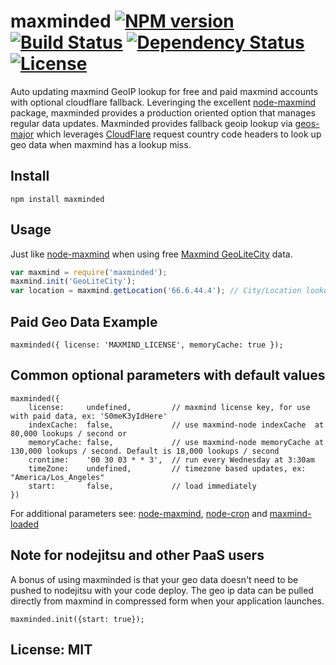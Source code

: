 # maxminded [![NPM version](https://badge.fury.io/js/maxminded.png?branch=master)](http://badge.fury.io/js/maxminded) [![Build Status](https://travis-ci.org/angleman/maxminded.png?branch=master)](https://travis-ci.org/angleman/maxminded) [![Dependency Status](https://gemnasium.com/angleman/maxminded.png?branch=master)](https://gemnasium.com/angleman/maxminded) [![License](http://badgr.co/use/MIT.png?bg=%234ed50e)](http://opensource.org/licenses/MIT)

Auto updating maxmind GeoIP lookup for free and paid maxmind accounts with optional cloudflare fallback. Leveringing the excellent [node-maxmind](https://github.com/runk/node-maxmind) package, maxminded provides a production oriented option that manages regular data updates. Maxminded provides fallback geoip lookup via [geos-major](https://github.com/angleman/geos-major) which leverages [CloudFlare](https://cloudflare.com) request country code headers to look up geo data when maxmind has a lookup miss.

## Install

```
npm install maxminded
```

## Usage

Just like [node-maxmind](https://github.com/runk/node-maxmind) when using free [Maxmind GeoLiteCity](http://dev.maxmind.com/geoip/legacy/geolite/) data.

```javascript
var maxmind = require('maxminded');
maxmind.init('GeoLiteCity');
var location = maxmind.getLocation('66.6.44.4'); // City/Location lookup
```

## Paid Geo Data Example

```
maxminded({ license: 'MAXMIND_LICENSE', memoryCache: true });
```

## Common optional parameters with default values

```
maxminded({
	license:     undefined,         // maxmind license key, for use with paid data, ex: 'S0meK3yIdHere'
	indexCache:  false,             // use maxmind-node indexCache  at 80,000 lookups / second or
	memoryCache: false,             // use maxmind-node memoryCache at 130,000 lookups / second. Default is 18,000 lookups / second
	crontime:    '00 30 03 * * 3',  // run every Wednesday at 3:30am
	timeZone:    undefined,         // timezone based updates, ex: "America/Los_Angeles"
	start:       false,             // load immediately
})
```

For additional parameters see: [node-maxmind](https://github.com/runk/node-maxmind), [node-cron](https://github.com/package/cron) and [maxmind-loaded](https://github.com/angleman/maxmind-loaded)

## Note for nodejitsu and other PaaS users

A bonus of using maxminded is that your geo data doesn't need to be pushed to nodejitsu with your code deploy. The geo ip data can be pulled directly from maxmind in compressed form when your application launches.

```
maxminded.init({start: true});
```

## License: MIT